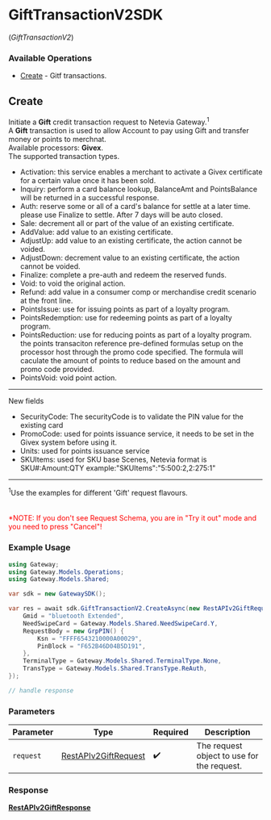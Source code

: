 # GiftTransactionV2SDK
(*GiftTransactionV2*)

### Available Operations

* [Create](#create) - Gitf transactions.

## Create

Initiate a <b>Gift</b> credit transaction request to Netevia Gateway.<sup>1</sup><br>
A <b>Gift</b> transaction is used to allow Account to pay using Gift and transfer money or points to merchnat.<br>
Available processors: <b>Givex</b>.<br>
The supported transaction types.<br>
<ul>
<li>Activation: this service enables a merchant to activate a Givex certificate for a certain value once it has been sold. </li>
<li>Inquiry: perform a card balance lookup, BalanceAmt and PointsBalance will be returned in a successful response.</li>
<li>Auth: reserve some or all of a card's balance for settle at a later time. please use Finalize to settle. After 7 days will be auto closed. </li>
<li>Sale: decrement all or part of the value of an existing certificate.</li>
<li>AddValue: add value to an existing certificate.</li>
<li>AdjustUp: add value to an existing certificate, the action cannot be voided. </li>
<li>AdjustDown: decrement value to an existing certificate, the action cannot be voided.</li>
<li>Finalize: complete a pre-auth and redeem the reserved funds.</li>
<li>Void: to void the original action.</li>
<li>Refund:  add value in a consumer comp or merchandise credit scenario at the front line. </li>
<li>PointsIssue: use for issuing points as part of a loyalty program.</li>
<li>PointsRedemption: use for redeeming points as part of a loyalty program.</li>
<li>PointsReduction: use for reducing points as part of a loyalty program. the points transaciton reference pre-defined formulas setup on the processor host through the promo code specified. The formula will caculate the amount of points to reduce based on the amount and promo code provided.</li>
<li>PointsVoid: void point action.</li>
</ul>
<hr>
New fields
<ul>
<li>SecurityCode: The securityCode is to validate the PIN value for the existing card</li>
<li>PromoCode: used for points issuance service, it needs to be set in the Givex system before using it.</li>
<li>Units: used for points issuance service</li>
<li>SKUItems: used for SKU base Scenes, Netevia format is SKU#:Amount:QTY example:"SKUItems":"5:500:2,2:275:1"</li>
</ul>
<hr>
<sup>1</sup>Use the examples for different 'Gift' request flavours.
<div>
<br><br><span style="color:red">*NOTE: If you don't see Request Schema, you are in "Try it out" mode and you need to press "Cancel"!</span>


### Example Usage

```csharp
using Gateway;
using Gateway.Models.Operations;
using Gateway.Models.Shared;

var sdk = new GatewaySDK();

var res = await sdk.GiftTransactionV2.CreateAsync(new RestAPIv2GiftRequest() {
    Gmid = "bluetooth Extended",
    NeedSwipeCard = Gateway.Models.Shared.NeedSwipeCard.Y,
    RequestBody = new GrpPIN() {
        Ksn = "FFFF6543210000A00029",
        PinBlock = "F652B46D04B5D191",
    },
    TerminalType = Gateway.Models.Shared.TerminalType.None,
    TransType = Gateway.Models.Shared.TransType.ReAuth,
});

// handle response
```

### Parameters

| Parameter                                                               | Type                                                                    | Required                                                                | Description                                                             |
| ----------------------------------------------------------------------- | ----------------------------------------------------------------------- | ----------------------------------------------------------------------- | ----------------------------------------------------------------------- |
| `request`                                                               | [RestAPIv2GiftRequest](../../models/operations/RestAPIv2GiftRequest.md) | :heavy_check_mark:                                                      | The request object to use for the request.                              |


### Response

**[RestAPIv2GiftResponse](../../models/operations/RestAPIv2GiftResponse.md)**

